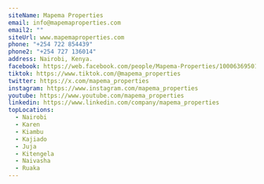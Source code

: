 ```yaml
---
siteName: Mapema Properties
email: info@mapemaproperties.com
email2: ""
siteUrl: www.mapemaproperties.com
phone: "+254 722 854439"
phone2: "+254 727 136014"
address: Nairobi, Kenya.
facebook: https://web.facebook.com/people/Mapema-Properties/100063695016552/?_rdc=1&_rdr
tiktok: https://www.tiktok.com/@mapema_properties
twitter: https://x.com/mapema_properties
instagram: https://www.instagram.com/mapema_properties
youtube: https://www.youtube.com/mapema_properties
linkedin: https://www.linkedin.com/company/mapema_properties
topLocations:
  - Nairobi
  - Karen
  - Kiambu
  - Kajiado
  - Juja
  - Kitengela
  - Naivasha
  - Ruaka
---
```

